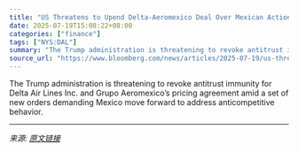 ```yaml
---
title: "US Threatens to Upend Delta-Aeromexico Deal Over Mexican Actions"
date: 2025-07-19T15:08:22+08:00
categories: ["finance"]
tags: ["NYS:DAL"]
summary: "The Trump administration is threatening to revoke antitrust immunity for Delta Air Lines Inc. and Grupo Aeromexico’s pricing agreement amid a set of new orders demanding Mexico move forward to address"
source_url: "https://www.bloomberg.com/news/articles/2025-07-19/us-threatens-to-upend-delta-aeromexico-deal-over-mexican-actions"
---
```


The Trump administration is threatening to revoke antitrust immunity for Delta Air Lines Inc. and Grupo Aeromexico’s pricing agreement amid a set of new orders demanding Mexico move forward to address anticompetitive behavior.

---

*来源: [原文链接](https://www.bloomberg.com/news/articles/2025-07-19/us-threatens-to-upend-delta-aeromexico-deal-over-mexican-actions)*
